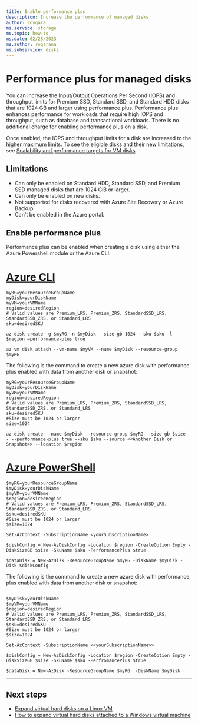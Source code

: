 ```yaml
---
title: Enable performance plus
description: Increase the performance of managed disks.
author: roygara
ms.service: storage
ms.topic: how-to
ms.date: 02/28/2023
ms.author: rogarana
ms.subservice: disks
---
```


# Performance plus for managed disks

You can increase the Input/Output Operations Per Second (IOPS) and throughput limits for Premium SSD, Standard SSD, and Standard HDD disks that are 1024 GB and larger using performance plus. Performance plus enhances performance for workloads that require high IOPS and throughput, such as database and transactional workloads. There is no additional charge for enabling performance plus on a disk.

Once enabled, the IOPS and throughput limits for a disk are increased to the higher maximum limits. To see the eligible disks and their new limitations, see [Scalability and performance targets for VM disks](disks-scalability-targets.md).

## Limitations

- Can only be enabled on Standard HDD, Standard SSD, and Premium SSD managed disks that are 1024 GiB or larger.
- Can only be enabled on new disks.
- Not supported for disks recovered with Azure Site Recovery or Azure Backup.
- Can't be enabled in the Azure portal.

## Enable performance plus

Performance plus can be enabled when creating a disk using either the Azure Powershell module or the Azure CLI.

# [Azure CLI](#tab/azure-cli)

```azurecli
myRG=yourResourceGroupName
myDisk=yourDiskName
myVM=yourVMName
region=desiredRegion
# Valid values are Premium_LRS, Premium_ZRS, StandardSSD_LRS, StandardSSD_ZRS, or Standard_LRS
sku=desiredSKU

az disk create -g $myRG -n $myDisk --size-gb 1024 --sku $sku -l $region –performance-plus true 

az vm disk attach --vm-name $myVM --name $myDisk --resource-group $myRG 
```


The following is the command to create a new azure disk with performance plus enabled with data from another disk or snapshot: 
```azurecli
myRG=yourResourceGroupName
myDisk=yourDiskName
myVM=yourVMName
region=desiredRegion
# Valid values are Premium_LRS, Premium_ZRS, StandardSSD_LRS, StandardSSD_ZRS, or Standard_LRS
sku=desiredSKU
#Size must be 1024 or larger
size=1024

az disk create --name $myDisk --resource-group $myRG --size-gb $size -- --performance-plus true --sku $sku --source <<Another Disk or Snapshot>> --location $region
```

# [Azure PowerShell](#tab/azure-powershell)

```azurepowershell
$myRG=yourResourceGroupName
$myDisk=yourDiskName
$myVM=yourVMName
$region=desiredRegion
# Valid values are Premium_LRS, Premium_ZRS, StandardSSD_LRS, StandardSSD_ZRS, or Standard_LRS
$sku=desiredSKU
#Size must be 1024 or larger
$size=1024

Set-AzContext -SubscriptionName <yourSubscriptionName> 

$diskConfig = New-AzDiskConfig -Location $region -CreateOption Empty -DiskSizeGB $size -SkuName $sku -PerformancePlus $true 

$dataDisk = New-AzDisk -ResourceGroupName $myRG -DiskName $myDisk -Disk $diskConfig 
```

The following is the command to create a new azure disk with performance plus enabled with data from another disk or snapshot: 
```azurepowershell

$myDisk=yourDiskName
$myVM=yourVMName
$region=desiredRegion
# Valid values are Premium_LRS, Premium_ZRS, StandardSSD_LRS, StandardSSD_ZRS, or Standard_LRS
$sku=desiredSKU
#Size must be 1024 or larger
$size=1024

Set-AzContext -SubscriptionName <<yourSubscriptionName>> 

$diskConfig = New-AzDiskConfig -Location $region -CreateOption Empty -DiskSizeGB $size -SkuName $sku -PerfromancePlus $true 

$dataDisk = New-AzDisk -ResourceGroupName $myRG  -DiskName $myDisk 
```
---

## Next steps

- [Expand virtual hard disks on a Linux VM](linux/expand-disks.md)
- [How to expand virtual hard disks attached to a Windows virtual machine](windows/expand-os-disk.md)